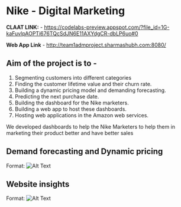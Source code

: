 # **Nike - Digital Marketing**

**CLAAT LINK:**  - https://codelabs-preview.appspot.com/?file_id=1G-kaFuvlpAOPTi676TQcSdJN6E11AXYdgCR-dbLP6uo#0

**Web App Link** - http://team1admproject.sharmashubh.com:8080/ 

## **Aim of the project is to -**
1.  Segmenting customers into different categories
2.  Finding the customer lifetime value and their churn rate.
3.  Building a dynamic pricing model and demanding forecasting.
4.  Predicting the next purchase date.
5.  Building the dashboard for the Nike marketers.
6.  Building a web app to host these dashboards.
7.  Hosting web applications in the Amazon web services.

We developed dashboards to help the Nike Marketers to help them in marketing their product better and have better sales

## **Demand forecasting and Dynamic pricing**

Format: ![Alt Text](https://github.com/Abhishek-Gargha-Maheshwarappa/INFO7374DigitalMarketingAnalytics/blob/master/Project/asset/Price_optimization.png)

## **Website insights**
Format: ![Alt Text](https://github.com/Abhishek-Gargha-Maheshwarappa/INFO7374DigitalMarketingAnalytics/blob/master/Project/asset/Nike_website_insights.png)
